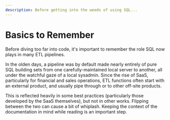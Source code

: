 ```yaml
---
description: Before getting into the weeds of using SQL...
---
```


# Basics to Remember

Before diving too far into code, it's important to remember the role SQL now plays in many ETL pipelines.

In the olden days, a pipeline was by default made nearly entirely of pure SQL building sets from one carefully-maintained local server to another, all under the watchful gaze of a local sysadmin.  Since the rise of SaaS, particularly for financial and sales operations, ETL functions often start with an external product, and usually pipe through or to other off-site products.  

This is reflected heavily in some best practices \(particularly those developed by the SaaS themselves\), but not in other works.  Flipping between the two can cause a bit of whiplash.  Keeping the context of the documentation in mind while reading is an important step.  



